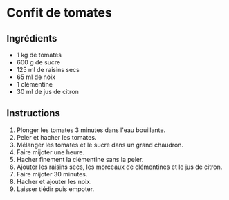 # Confit de tomates

## Ingrédients

- 1 kg de tomates
- 600 g de sucre
- 125 ml de raisins secs
- 65 ml de noix
- 1 clémentine
- 30 ml de jus de citron

## Instructions

1. Plonger les tomates 3 minutes dans l'eau bouillante.
2. Peler et hacher les tomates.
3. Mélanger les tomates et le sucre dans un grand chaudron.
4. Faire mijoter une heure.
5. Hacher finement la clémentine sans la peler.
6. Ajouter les raisins secs, les morceaux de clémentines et le jus de citron.
7. Faire mijoter 30 minutes.
8. Hacher et ajouter les noix.
9. Laisser tiédir puis empoter.
